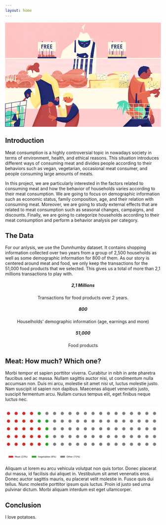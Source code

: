 ```yaml
---
layout: home
---
```


![](/assets/shop_meat.jpg)

## Introduction

Meat consumption is a highly controversial topic in nowadays society in terms of environment, health, and ethical reasons. This situation introduces different ways of consuming meat and divides people according to their behaviors such as vegan, vegetarian, occasional meat consumer, and people consuming large amounts of meats.

In this project, we are particularly interested in the factors related to consuming meat and how the behavior of households varies according to their meat consumption. We are going to focus on demographic information such as economic status, family composition, age, and their relation with consuming meat. Moreover, we are going to study external effects that are related to meat consumption such as seasonal changes, campaigns, and discounts. Finally, we are going to categorize households according to their meat consumption and perform a behavior analysis per category.

## The Data

For our anlysis, we use the Dunnhumby dataset. It contains shopping information collected over two years from a group of 2,500 households as well as some demographic information for 800 of them. As our story is centered around meat and food, we only keep the transactions for the 51,000 food products that we selected. This gives us a total of more than 2,1 millions transactions to play with.

<section id="key_numbers_data" markdown="1">

<div class="card-deck">
  <div class="card">
    <div class="card-body"  style="text-align: center;">
      <h5 class="card-title">2,1 Millions</h5>
      <p class="card-text">Transactions for food products over 2 years.</p>
    </div>
  </div>
  <div class="card">
    <div class="card-body"  style="text-align: center;">
      <h5 class="card-title">800</h5>
      <p class="card-text">Houselholds' demographic information (age, earnings and more)</p>
    </div>
  </div>
  <div class="card">
    <div class="card-body"  style="text-align: center;">
      <h5 class="card-title">51,000</h5>
      <p class="card-text">Food products</p>
    </div>
  </div>
</div>

</section>

## Meat: How much? Which one?

Morbi tempor et sapien porttitor viverra. Curabitur in nibh in ante pharetra faucibus sed ac massa. Nullam sagittis auctor nisi, ut condimentum nulla accumsan non. Duis mi arcu, molestie sit amet nisi ut, luctus molestie justo. Nam suscipit id sapien non dapibus. Maecenas aliquet venenatis justo, suscipit fermentum arcu. Nullam cursus tempus elit, eget finibus neque luctus nec.

![](/assets/waffle.svg)

Aliquam ut lorem eu arcu vehicula volutpat non quis tortor. Donec placerat dui massa, id facilisis dui aliquet in. Vestibulum sit amet venenatis eros. Donec auctor sagittis mauris, eu placerat velit molestie in. Fusce quis dui tellus. Nunc molestie porttitor ipsum quis luctus. Proin id justo sed urna pulvinar dictum. Morbi aliquam interdum est eget ullamcorper.

## Conclusion

I love potatoes.

<!-- {% include test_plot.html %} -->